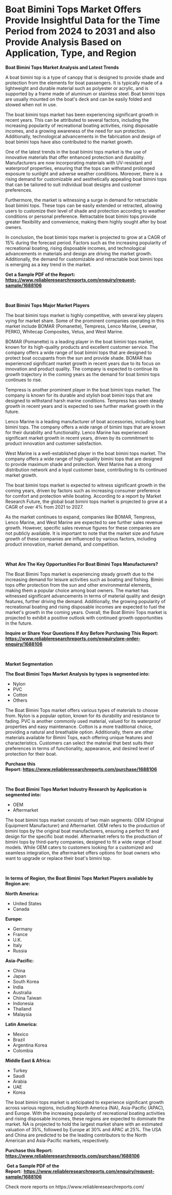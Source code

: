<p><h1>Boat Bimini Tops Market Offers Provide Insightful Data for the Time Period from 2024 to 2031 and also Provide Analysis Based on Application, Type, and Region</h1></p><p><strong>Boat Bimini Tops Market Analysis and Latest Trends</strong></p>
<p><p>A boat bimini top is a type of canopy that is designed to provide shade and protection from the elements for boat passengers. It is typically made of a lightweight and durable material such as polyester or acrylic, and is supported by a frame made of aluminum or stainless steel. Boat bimini tops are usually mounted on the boat's deck and can be easily folded and stowed when not in use.</p><p>The boat bimini tops market has been experiencing significant growth in recent years. This can be attributed to several factors, including the increasing popularity of recreational boating activities, rising disposable incomes, and a growing awareness of the need for sun protection. Additionally, technological advancements in the fabrication and design of boat bimini tops have also contributed to the market growth.</p><p>One of the latest trends in the boat bimini tops market is the use of innovative materials that offer enhanced protection and durability. Manufacturers are now incorporating materials with UV-resistant and waterproof properties, ensuring that the tops can withstand prolonged exposure to sunlight and adverse weather conditions. Moreover, there is a rising demand for customizable and aesthetically appealing boat bimini tops that can be tailored to suit individual boat designs and customer preferences.</p><p>Furthermore, the market is witnessing a surge in demand for retractable boat bimini tops. These tops can be easily extended or retracted, allowing users to customize their level of shade and protection according to weather conditions or personal preference. Retractable boat bimini tops provide greater flexibility and convenience, making them highly sought after by boat owners.</p><p>In conclusion, the boat bimini tops market is projected to grow at a CAGR of 15% during the forecast period. Factors such as the increasing popularity of recreational boating, rising disposable incomes, and technological advancements in materials and design are driving the market growth. Additionally, the demand for customizable and retractable boat bimini tops is emerging as a key trend in the market.</p></p>
<p><strong>Get a Sample PDF of the Report:&nbsp; <a href="https://www.reliableresearchreports.com/enquiry/request-sample/1688106">https://www.reliableresearchreports.com/enquiry/request-sample/1688106</a></strong></p>
<p>&nbsp;</p>
<p><strong>Boat Bimini Tops Major Market Players</strong></p>
<p><p>The boat bimini tops market is highly competitive, with several key players vying for market share. Some of the prominent companies operating in this market include BOMAR (Pomanette), Tempress, Lenco Marine, Lewmar, PERKO, Whitecap Composites, Vetus, and West Marine.</p><p>BOMAR (Pomanette) is a leading player in the boat bimini tops market, known for its high-quality products and excellent customer service. The company offers a wide range of boat bimini tops that are designed to protect boat occupants from the sun and provide shade. BOMAR has experienced significant market growth in recent years due to its focus on innovation and product quality. The company is expected to continue its growth trajectory in the coming years as the demand for boat bimini tops continues to rise.</p><p>Tempress is another prominent player in the boat bimini tops market. The company is known for its durable and stylish boat bimini tops that are designed to withstand harsh marine conditions. Tempress has seen steady growth in recent years and is expected to see further market growth in the future.</p><p>Lenco Marine is a leading manufacturer of boat accessories, including boat bimini tops. The company offers a wide range of bimini tops that are known for their durability and functionality. Lenco Marine has experienced significant market growth in recent years, driven by its commitment to product innovation and customer satisfaction.</p><p>West Marine is a well-established player in the boat bimini tops market. The company offers a wide range of high-quality bimini tops that are designed to provide maximum shade and protection. West Marine has a strong distribution network and a loyal customer base, contributing to its continued market growth.</p><p>The boat bimini tops market is expected to witness significant growth in the coming years, driven by factors such as increasing consumer preference for comfort and protection while boating. According to a report by Market Research Future, the global boat bimini tops market is projected to grow at a CAGR of over 4% from 2021 to 2027.</p><p>As the market continues to expand, companies like BOMAR, Tempress, Lenco Marine, and West Marine are expected to see further sales revenue growth. However, specific sales revenue figures for these companies are not publicly available. It is important to note that the market size and future growth of these companies are influenced by various factors, including product innovation, market demand, and competition.</p></p>
<p>&nbsp;</p>
<p><strong>What Are The Key Opportunities For Boat Bimini Tops Manufacturers?</strong></p>
<p><p>The Boat Bimini Tops market is experiencing steady growth due to the increasing demand for leisure activities such as boating and fishing. Bimini tops offer protection from the sun and other environmental elements, making them a popular choice among boat owners. The market has witnessed significant advancements in terms of material quality and design features, further driving the demand. Additionally, the growing popularity of recreational boating and rising disposable incomes are expected to fuel the market's growth in the coming years. Overall, the Boat Bimini Tops market is projected to exhibit a positive outlook with continued growth opportunities in the future.</p></p>
<p><strong>Inquire or Share Your Questions If Any Before Purchasing This Report: <a href="https://www.reliableresearchreports.com/enquiry/pre-order-enquiry/1688106">https://www.reliableresearchreports.com/enquiry/pre-order-enquiry/1688106</a></strong></p>
<p>&nbsp;</p>
<p><strong>Market Segmentation</strong></p>
<p><strong>The Boat Bimini Tops Market Analysis by types is segmented into:</strong></p>
<p><ul><li>Nylon</li><li>PVC</li><li>Cotton</li><li>Others</li></ul></p>
<p><p>The Boat Bimini Tops market offers various types of materials to choose from. Nylon is a popular option, known for its durability and resistance to fading. PVC is another commonly used material, valued for its waterproof properties and easy maintenance. Cotton is a more traditional choice, providing a natural and breathable option. Additionally, there are other materials available for Bimini Tops, each offering unique features and characteristics. Customers can select the material that best suits their preferences in terms of functionality, appearance, and desired level of protection for their boat.</p></p>
<p><strong>Purchase this Report:&nbsp;<a href="https://www.reliableresearchreports.com/purchase/1688106">https://www.reliableresearchreports.com/purchase/1688106</a></strong></p>
<p>&nbsp;</p>
<p><strong>The Boat Bimini Tops Market Industry Research by Application is segmented into:</strong></p>
<p><ul><li>OEM</li><li>Aftermarket</li></ul></p>
<p><p>The boat bimini tops market consists of two main segments: OEM (Original Equipment Manufacturer) and Aftermarket. OEM refers to the production of bimini tops by the original boat manufacturers, ensuring a perfect fit and design for the specific boat model. Aftermarket refers to the production of bimini tops by third-party companies, designed to fit a wide range of boat models. While OEM caters to customers looking for a customized and seamless integration, the aftermarket offers options for boat owners who want to upgrade or replace their boat's bimini top.</p></p>
<p>&nbsp;</p>
<p><strong>In terms of Region, the Boat Bimini Tops Market Players available by Region are:</strong></p>
<p>
    <p> <strong> North America: </strong>
        <ul>
            <li>United States</li>
            <li>Canada</li>
        </ul>
        </p> 
    <p> <strong> Europe: </strong>
        <ul>
            <li>Germany</li>
            <li>France</li>
            <li>U.K.</li>
            <li>Italy</li>
            <li>Russia</li>
        </ul>
        </p> 
    <p> <strong> Asia-Pacific: </strong>
        <ul>
            <li>China</li>
            <li>Japan</li>
            <li>South Korea</li>
            <li>India</li>
            <li>Australia</li>
            <li>China Taiwan</li>
            <li>Indonesia</li>
            <li>Thailand</li>
            <li>Malaysia</li>
        </ul>
        </p> 
    <p> <strong> Latin America: </strong>
        <ul>
            <li>Mexico</li>
            <li>Brazil</li>
            <li>Argentina Korea</li>
            <li>Colombia</li>
        </ul>
        </p> 
    <p> <strong> Middle East & Africa: </strong>
        <ul>
            <li>Turkey</li>
            <li>Saudi</li>
            <li>Arabia</li>
            <li>UAE</li>
            <li>Korea</li>
        </ul>
    </p>
    </p>
<p><p>The boat bimini tops market is anticipated to experience significant growth across various regions, including North America (NA), Asia-Pacific (APAC), and Europe. With the increasing popularity of recreational boating activities and rising disposable incomes, these regions are expected to dominate the market. NA is projected to hold the largest market share with an estimated valuation of 35%, followed by Europe at 30% and APAC at 25%. The USA and China are predicted to be the leading contributors to the North American and Asia-Pacific markets, respectively.</p></p>
<p><strong>Purchase this Report: <a href="https://www.reliableresearchreports.com/purchase/1688106">https://www.reliableresearchreports.com/purchase/1688106</a></strong></p>
<p>&nbsp;<strong>Get a Sample PDF of the Report:&nbsp;&nbsp;<a href="https://www.reliableresearchreports.com/enquiry/request-sample/1688106">https://www.reliableresearchreports.com/enquiry/request-sample/1688106</a></strong></p>
<p><strong></strong></p>
<p>Check more reports on https://www.reliableresearchreports.com/</p>